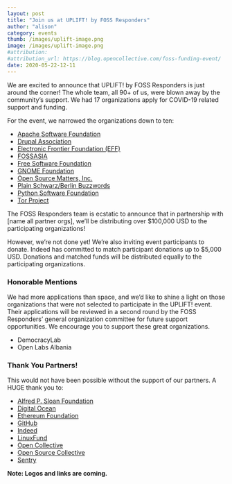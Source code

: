 ```yaml
---
layout: post
title: "Join us at UPLIFT! by FOSS Responders"
author: "alison"
category: events
thumb: /images/uplift-image.png
image: /images/uplift-image.png
#attribution:
#attribution_url: https://blog.opencollective.com/foss-funding-event/
date: 2020-05-22-12-11
---
```


We are excited to announce that UPLIFT! by FOSS Responders is just around the corner! The whole team, all 90+ of us, were blown away by the community’s support. We had 17 organizations apply for COVID-19 related support and funding.

For the event, we narrowed the organizations down to ten:

* [Apache Software Foundation](https://www.apache.org/foundation/contributing.html)
* [Drupal Association](https://www.drupal.org/association/donate)
* [Electronic Frontier Foundation (EFF)](https://supporters.eff.org/donate/join-4)
* [FOSSASIA](https://community.fossasia.org/donation/)
* [Free Software Foundation](https://my.fsf.org/donate/)
* [GNOME Foundation](https://www.gnome.org/support-gnome/donate/)
* [Open Source Matters, Inc.](https://www.joomla.org/sponsor.html)
* [Plain Schwarz/Berlin Buzzwords](https://berlinbuzzwords.de/tickets)
* [Python Software Foundation](https://staging.python.org/psf/donations/)
* [Tor Project](https://donate.torproject.org/)

The FOSS Responders team is ecstatic to announce that in partnership with [name all partner orgs], we’ll be distributing over $100,000 USD to the participating organizations!

However, we’re not done yet! We’re also inviting event participants to donate. Indeed has committed to match participant donations up to $5,000 USD. Donations and matched funds will be distributed equally to the participating organizations.

###  Honorable Mentions

We had more applications than space, and we’d like to shine a light on those organizations that were not selected to participate in the UPLIFT! event. Their applications will be reviewed in a second round by the FOSS Responders’ general organization committee for future support opportunities. We encourage you to support these great organizations.

* DemocracyLab
* Open Labs Albania

### Thank You Partners!

This would not have been possible without the support of our partners. A HUGE thank you to:

* [Alfred P. Sloan Foundation](https://sloan.org/)
* [Digital Ocean](https://www.digitalocean.com/)
* [Ethereum Foundation](https://ethereum.foundation/)
* [GitHub](https://github.com/)
* [Indeed](https://opensource.indeedeng.io/)
* [LinuxFund](http://www.linuxfund.org/)
* [Open Collective](https://opencollective.com/)
* [Open Source Collective](https://www.oscollective.org/)
* [Sentry](https://sentry.io/welcome/)

**Note: Logos and links are coming.**